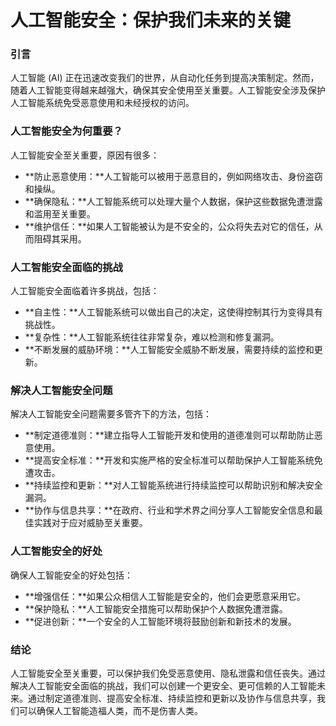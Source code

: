 # 人工智能安全：保护我们未来的关键

### 引言

人工智能 (AI) 正在迅速改变我们的世界，从自动化任务到提高决策制定。然而，随着人工智能变得越来越强大，确保其安全使用至关重要。人工智能安全涉及保护人工智能系统免受恶意使用和未经授权的访问。

### 人工智能安全为何重要？

人工智能安全至关重要，原因有很多：

- **防止恶意使用：**人工智能可以被用于恶意目的，例如网络攻击、身份盗窃和操纵。
- **确保隐私：**人工智能系统可以处理大量个人数据，保护这些数据免遭泄露和滥用至关重要。
- **维护信任：**如果人工智能被认为是不安全的，公众将失去对它的信任，从而阻碍其采用。

### 人工智能安全面临的挑战

人工智能安全面临着许多挑战，包括：

- **自主性：**人工智能系统可以做出自己的决定，这使得控制其行为变得具有挑战性。
- **复杂性：**人工智能系统往往非常复杂，难以检测和修复漏洞。
- **不断发展的威胁环境：**人工智能安全威胁不断发展，需要持续的监控和更新。

### 解决人工智能安全问题

解决人工智能安全问题需要多管齐下的方法，包括：

- **制定道德准则：**建立指导人工智能开发和使用的道德准则可以帮助防止恶意使用。
- **提高安全标准：**开发和实施严格的安全标准可以帮助保护人工智能系统免遭攻击。
- **持续监控和更新：**对人工智能系统进行持续监控可以帮助识别和解决安全漏洞。
- **协作与信息共享：**在政府、行业和学术界之间分享人工智能安全信息和最佳实践对于应对威胁至关重要。

### 人工智能安全的好处

确保人工智能安全的好处包括：

- **增强信任：**如果公众相信人工智能是安全的，他们会更愿意采用它。
- **保护隐私：**人工智能安全措施可以帮助保护个人数据免遭泄露。
- **促进创新：**一个安全的人工智能环境将鼓励创新和新技术的发展。

### 结论

人工智能安全至关重要，可以保护我们免受恶意使用、隐私泄露和信任丧失。通过解决人工智能安全面临的挑战，我们可以创建一个更安全、更可信赖的人工智能未来。通过制定道德准则、提高安全标准、持续监控和更新以及协作与信息共享，我们可以确保人工智能造福人类，而不是伤害人类。
